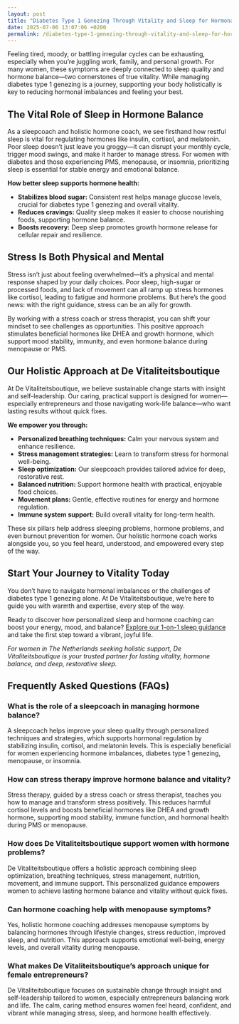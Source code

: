 ```yaml
---
layout: post
title: "Diabetes Type 1 Genezing Through Vitality and Sleep for Hormonal Balance"
date: 2025-07-06 13:07:06 +0200
permalink: /diabetes-type-1-genezing-through-vitality-and-sleep-for-hormonal-balance/
---
```

Feeling tired, moody, or battling irregular cycles can be exhausting, especially when you’re juggling work, family, and personal growth. For many women, these symptoms are deeply connected to sleep quality and hormone balance—two cornerstones of true vitality. While managing diabetes type 1 genezing is a journey, supporting your body holistically is key to reducing hormonal imbalances and feeling your best.

## The Vital Role of Sleep in Hormone Balance

As a sleepcoach and holistic hormone coach, we see firsthand how restful sleep is vital for regulating hormones like insulin, cortisol, and melatonin. Poor sleep doesn’t just leave you groggy—it can disrupt your monthly cycle, trigger mood swings, and make it harder to manage stress. For women with diabetes and those experiencing PMS, menopause, or insomnia, prioritizing sleep is essential for stable energy and emotional balance.

**How better sleep supports hormone health:**
- **Stabilizes blood sugar:** Consistent rest helps manage glucose levels, crucial for diabetes type 1 genezing and overall vitality.
- **Reduces cravings:** Quality sleep makes it easier to choose nourishing foods, supporting hormone balance.
- **Boosts recovery:** Deep sleep promotes growth hormone release for cellular repair and resilience.

## Stress Is Both Physical and Mental

Stress isn’t just about feeling overwhelmed—it’s a physical and mental response shaped by your daily choices. Poor sleep, high-sugar or processed foods, and lack of movement can all ramp up stress hormones like cortisol, leading to fatigue and hormone problems. But here’s the good news: with the right guidance, stress can be an ally for growth.

By working with a stress coach or stress therapist, you can shift your mindset to see challenges as opportunities. This positive approach stimulates beneficial hormones like DHEA and growth hormone, which support mood stability, immunity, and even hormone balance during menopause or PMS.

## Our Holistic Approach at De Vitaliteitsboutique

At De Vitaliteitsboutique, we believe sustainable change starts with insight and self-leadership. Our caring, practical support is designed for women—especially entrepreneurs and those navigating work-life balance—who want lasting results without quick fixes.

**We empower you through:**  
- **Personalized breathing techniques:** Calm your nervous system and enhance resilience.
- **Stress management strategies:** Learn to transform stress for hormonal well-being.
- **Sleep optimization:** Our sleepcoach provides tailored advice for deep, restorative rest.
- **Balanced nutrition:** Support hormone health with practical, enjoyable food choices.
- **Movement plans:** Gentle, effective routines for energy and hormone regulation.
- **Immune system support:** Build overall vitality for long-term health.

These six pillars help address sleeping problems, hormone problems, and even burnout prevention for women. Our holistic hormone coach works alongside you, so you feel heard, understood, and empowered every step of the way.

## Start Your Journey to Vitality Today

You don’t have to navigate hormonal imbalances or the challenges of diabetes type 1 genezing alone. At De Vitaliteitsboutique, we’re here to guide you with warmth and expertise, every step of the way. 

Ready to discover how personalized sleep and hormone coaching can boost your energy, mood, and balance? [Explore our 1-on-1 sleep guidance](https://devitaliteitsboutique.nl/slaapproblemen-1-op-1-begeleiding/) and take the first step toward a vibrant, joyful life.

*For women in The Netherlands seeking holistic support, De Vitaliteitsboutique is your trusted partner for lasting vitality, hormone balance, and deep, restorative sleep.*

## Frequently Asked Questions (FAQs)

### What is the role of a sleepcoach in managing hormone balance?

A sleepcoach helps improve your sleep quality through personalized techniques and strategies, which supports hormonal regulation by stabilizing insulin, cortisol, and melatonin levels. This is especially beneficial for women experiencing hormone imbalances, diabetes type 1 genezing, menopause, or insomnia.

### How can stress therapy improve hormone balance and vitality?

Stress therapy, guided by a stress coach or stress therapist, teaches you how to manage and transform stress positively. This reduces harmful cortisol levels and boosts beneficial hormones like DHEA and growth hormone, supporting mood stability, immune function, and hormonal health during PMS or menopause.

### How does De Vitaliteitsboutique support women with hormone problems?

De Vitaliteitsboutique offers a holistic approach combining sleep optimization, breathing techniques, stress management, nutrition, movement, and immune support. This personalized guidance empowers women to achieve lasting hormone balance and vitality without quick fixes.

### Can hormone coaching help with menopause symptoms?

Yes, holistic hormone coaching addresses menopause symptoms by balancing hormones through lifestyle changes, stress reduction, improved sleep, and nutrition. This approach supports emotional well-being, energy levels, and overall vitality during menopause.

### What makes De Vitaliteitsboutique’s approach unique for female entrepreneurs?

De Vitaliteitsboutique focuses on sustainable change through insight and self-leadership tailored to women, especially entrepreneurs balancing work and life. The calm, caring method ensures women feel heard, confident, and vibrant while managing stress, sleep, and hormone health effectively.

<script type="application/ld+json">
{
  "@context": "https://schema.org",
  "@type": "BlogPosting",
  "headline": "Diabetes Type 1 Genezing Through Vitality and Sleep for Hormonal Balance",
  "description": "Explore how personalized sleep and hormone coaching at De Vitaliteitsboutique supports women in The Netherlands with diabetes type 1 genezing, hormone balance, and vitality through holistic methods.",
  "author": {
    "@type": "Person",
    "name": "De Vitaliteitsboutique",
    "description": "At De Vitaliteitsboutique, we empower women to enhance their vitality through personalized, practical guidance in six key areas: breathing, stress management, sleep, nutrition, movement, and immune system strength."
  },
  "datePublished": "2024-06-01",
  "mainEntityOfPage": {
    "@type": "WebPage",
    "@id": "https://devitaliteitsboutique.nl/blog/diabetes-type-1-genezing-vitality-sleep-hormonal-balance"
  },
  "keywords": "Sleepcoach, Sleeptherapist, Hormone therapist, Hormone expert, Stress therapist, stress coach, breathing therapist, Holistic hormone coach, Vitality, Sleeping problems, Hormone problems, Menopause, PMS, Hormone balance, Sleep and hormones, Holistic therapist, insomnia, Women's holistic health, Burnout prevention for women, Work-life balance for women",
  "publisher": {
    "@type": "Person",
    "name": "De Vitaliteitsboutique"
  }
}
</script>

<script type="application/ld+json">
{
  "@context": "https://schema.org",
  "@type": "FAQPage",
  "mainEntity": [
    {
      "@type": "Question",
      "name": "What is the role of a sleepcoach in managing hormone balance?",
      "acceptedAnswer": {
        "@type": "Answer",
        "text": "A sleepcoach helps improve your sleep quality through personalized techniques and strategies, which supports hormonal regulation by stabilizing insulin, cortisol, and melatonin levels. This is especially beneficial for women experiencing hormone imbalances, diabetes type 1 genezing, menopause, or insomnia."
      }
    },
    {
      "@type": "Question",
      "name": "How can stress therapy improve hormone balance and vitality?",
      "acceptedAnswer": {
        "@type": "Answer",
        "text": "Stress therapy, guided by a stress coach or stress therapist, teaches you how to manage and transform stress positively. This reduces harmful cortisol levels and boosts beneficial hormones like DHEA and growth hormone, supporting mood stability, immune function, and hormonal health during PMS or menopause."
      }
    },
    {
      "@type": "Question",
      "name": "How does De Vitaliteitsboutique support women with hormone problems?",
      "acceptedAnswer": {
        "@type": "Answer",
        "text": "De Vitaliteitsboutique offers a holistic approach combining sleep optimization, breathing techniques, stress management, nutrition, movement, and immune support. This personalized guidance empowers women to achieve lasting hormone balance and vitality without quick fixes."
      }
    },
    {
      "@type": "Question",
      "name": "Can hormone coaching help with menopause symptoms?",
      "acceptedAnswer": {
        "@type": "Answer",
        "text": "Yes, holistic hormone coaching addresses menopause symptoms by balancing hormones through lifestyle changes, stress reduction, improved sleep, and nutrition. This approach supports emotional well-being, energy levels, and overall vitality during menopause."
      }
    },
    {
      "@type": "Question",
      "name": "What makes De Vitaliteitsboutique’s approach unique for female entrepreneurs?",
      "acceptedAnswer": {
        "@type": "Answer",
        "text": "De Vitaliteitsboutique focuses on sustainable change through insight and self-leadership tailored to women, especially entrepreneurs balancing work and life. The calm, caring method ensures women feel heard, confident, and vibrant while managing stress, sleep, and hormone health effectively."
      }
    }
  ]
}
</script>